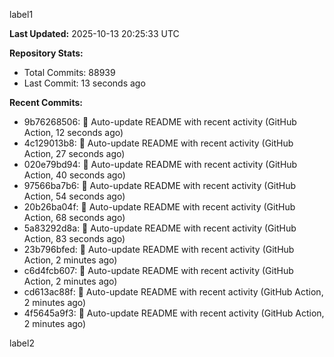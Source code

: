 
label1 
<!-- ACTIVITY_START -->
**Last Updated:** 2025-10-13 20:25:33 UTC

**Repository Stats:**
- Total Commits: 88939
- Last Commit: 13 seconds ago

**Recent Commits:**
- 9b76268506: 🤖 Auto-update README with recent activity (GitHub Action, 12 seconds ago)
- 4c129013b8: 🤖 Auto-update README with recent activity (GitHub Action, 27 seconds ago)
- 020e79bd94: 🤖 Auto-update README with recent activity (GitHub Action, 40 seconds ago)
- 97566ba7b6: 🤖 Auto-update README with recent activity (GitHub Action, 54 seconds ago)
- 20b26ba04f: 🤖 Auto-update README with recent activity (GitHub Action, 68 seconds ago)
- 5a83292d8a: 🤖 Auto-update README with recent activity (GitHub Action, 83 seconds ago)
- 23b796bfed: 🤖 Auto-update README with recent activity (GitHub Action, 2 minutes ago)
- c6d4fcb607: 🤖 Auto-update README with recent activity (GitHub Action, 2 minutes ago)
- cd613ac88f: 🤖 Auto-update README with recent activity (GitHub Action, 2 minutes ago)
- 4f5645a9f3: 🤖 Auto-update README with recent activity (GitHub Action, 2 minutes ago)
<!-- ACTIVITY_END -->

label2
